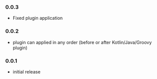 ### 0.0.3
- Fixed plugin application

### 0.0.2
- plugin can applied in any order (before or after Kotlin/Java/Groovy plugin)

### 0.0.1
- initial release
